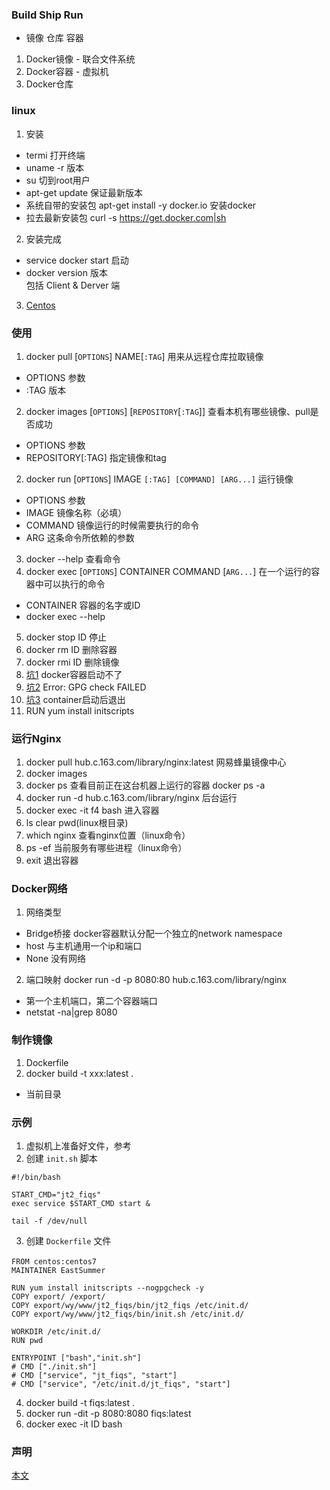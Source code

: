 <!--
 * @Descripttion: 
 * @version: 
 * @Author: EastSummer
 * @Date: 2020-11-03 15:26:04
 * @LastEditors: EastSummer
 * @LastEditTime: 2021-01-13 18:35:20
-->
### Build Ship Run
* 镜像 仓库 容器
1. Docker镜像 - 联合文件系统
2. Docker容器 - 虚拟机
3. Docker仓库

### linux
1. 安装
  * termi 打开终端  
  * uname -r  版本  
  * su  切到root用户  
  * apt-get update  保证最新版本  
  * 系统自带的安装包
  apt-get install -y docker.io  安装docker
  * 拉去最新安装包
  curl -s https://get.docker.com|sh
2. 安装完成
  * service docker start  启动
  * docker version  版本  
    包括 Client & Derver 端
3. [Centos](https://www.cnblogs.com/yufeng218/p/8370670.html)

### 使用
1. docker pull [```OPTIONS```] NAME[```:TAG```] 用来从远程仓库拉取镜像
  * OPTIONS 参数
  * :TAG  版本
2. docker images [```OPTIONS```] [```REPOSITORY```[```:TAG```]] 查看本机有哪些镜像、pull是否成功
  * OPTIONS 参数
  * REPOSITORY[:TAG]  指定镜像和tag
2. docker run [```OPTIONS```] IMAGE ```[:TAG] [COMMAND] [ARG...]``` 运行镜像
  * OPTIONS 参数
  * IMAGE  镜像名称（必填）
  * COMMAND  镜像运行的时候需要执行的命令
  * ARG  这条命令所依赖的参数
3. docker --help  查看命令
4. docker exec [```OPTIONS```] CONTAINER COMMAND [```ARG...```] 在一个运行的容器中可以执行的命令
  * CONTAINER 容器的名字或ID
  * docker exec --help
5. docker stop ID  停止
6. docker rm ID  删除容器
7. docker rmi ID  删除镜像
8. [坑1](https://blog.csdn.net/jamesdodo/article/details/106075462) docker容器启动不了
9. [坑2](https://blog.csdn.net/qq_41919792/article/details/106405662) Error: GPG check FAILED
10. [坑3](https://www.mayanpeng.cn/archives/121.html) container启动后退出
11.  RUN yum install initscripts

### 运行Nginx
1. docker pull hub.c.163.com/library/nginx:latest   网易蜂巢镜像中心
2. docker images
3. docker ps  查看目前正在这台机器上运行的容器 docker ps -a
4. docker run -d hub.c.163.com/library/nginx  后台运行
5. docker exec -it f4 bash  进入容器
6. ls clear pwd(linux根目录)
7. which nginx  查看nginx位置（linux命令）
8. ps -ef       当前服务有哪些进程（linux命令）
9. exit 退出容器

### Docker网络
1. 网络类型
  * Bridge桥接 docker容器默认分配一个独立的network namespace
  * host  与主机通用一个ip和端口
  * None  没有网络
2. 端口映射 docker run -d -p 8080:80 hub.c.163.com/library/nginx
  * 第一个主机端口，第二个容器端口
  * netstat -na|grep 8080

### 制作镜像
1. Dockerfile
2. docker build -t xxx:latest .
  * 当前目录

### 示例
1. 虚拟机上准备好文件，参考
2. 创建 ```init.sh``` 脚本
  ``` shell
#!/bin/bash

START_CMD="jt2_fiqs"
exec service $START_CMD start &

tail -f /dev/null
  ```
3.  创建 ```Dockerfile``` 文件
```docker
FROM centos:centos7　　　　　　　　　　　　　　
MAINTAINER EastSummer

RUN yum install initscripts --nogpgcheck -y
COPY export/ /export/
COPY export/wy/www/jt2_fiqs/bin/jt2_fiqs /etc/init.d/
COPY export/wy/www/jt2_fiqs/bin/init.sh /etc/init.d/

WORKDIR /etc/init.d/
RUN pwd

ENTRYPOINT ["bash","init.sh"]
# CMD ["./init.sh"]
# CMD ["service", "jt_fiqs", "start"]
# CMD ["service", "/etc/init.d/jt_fiqs", "start"]
```
4. docker build -t fiqs:latest .
5. docker run -dit -p 8080:8080 fiqs:latest
6. docker exec -it ID bash

### 声明
[本文](https://www.imooc.com/learn/824)
